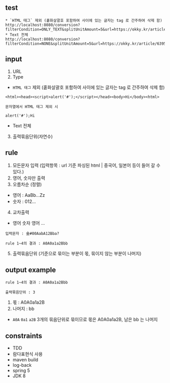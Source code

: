 test
-----
```
* `HTML 태그` 제외 (홑화살괄호 포함하여 사이에 있는 글자는 tag 로 간주하여 삭제 함)
http://localhost:8080/conversion?filterCondition=ONLY_TEXT&splitUnitAmount=5&url=https://okky.kr/article/639505
* Text 전체
http://localhost:8080/conversion?filterCondition=NONE&splitUnitAmount=5&url=https://okky.kr/article/639505
```

input
-----
 1. URL
 2. Type
   * `HTML 태그` 제외 (홑화살괄호 포함하여 사이에 있는 글자는 tag 로 간주하여 삭제 함)
   ```
   <html><head><script>alert('#');</script></head><body>Hi</body><html>
  
   문자열에서 HTML 태그 제외 시 
  
   alert('#');Hi
   ```
   * Text 전체
 3. 출력묶음단위(자연수)

rule
-----
 1. 모든문자 입력 (입력항목 : url 기준 파싱된 html | 중국어, 일본어 등이 들어 갈 수 있다.)
 2. 영어, 숫자만 출력
 3. 오름차순 (정렬)
   * 영어 : AaBb...Zz
   * 숫자 : 012...
 4. 교차출력
   * 영어 숫자 영어 ...
```
입력문자 : 金#00AabA12Bba?

rule 1~4의 결과 : A0A0a1a2Bbb
```
5. 출력묶음단위 (기준으로 묶이는 부분이 몫, 묶이지 않는 부분이 나머지)

output example
-----
```
rule 1~4의 결과 : A0A0a1a2Bbb

출력묶음단위 : 3
```
1. 몫 : A0A0a1a2B
2. 나머지 : bb

* `A0A` `0a1` `a2B` 3개의 묶음단위로 묶이므로 몫은 A0A0a1a2B, 남은 bb 는 나머지

constraints
-----
* TDD
* 람다표현식 사용
* maven build
* log-back
* spring 5
* JDK 8
